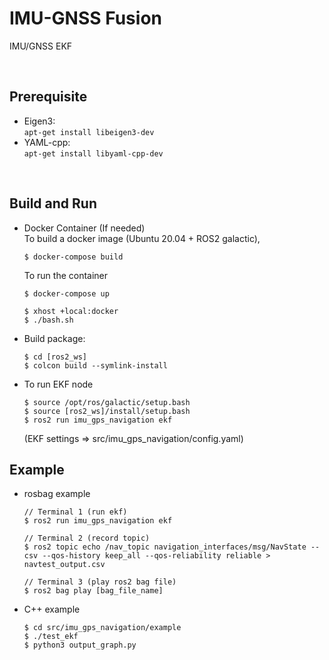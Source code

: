 # IMU-GNSS Fusion
IMU/GNSS EKF

<br/>

Prerequisite  
--------
- Eigen3:  
```apt-get install libeigen3-dev```  
- YAML-cpp:  
```apt-get install libyaml-cpp-dev```

<br/>

Build and Run
--------
- Docker Container (If needed)  
    To build a docker image (Ubuntu 20.04 + ROS2 galactic),   
    ```
    $ docker-compose build  
    ```
    To run the container
    ```
    $ docker-compose up   
    ```
    ```  
    $ xhost +local:docker
    $ ./bash.sh             
    ```
- Build package:  
    ```
    $ cd [ros2_ws]
    $ colcon build --symlink-install  
    ```
- To run EKF node 
    ```
    $ source /opt/ros/galactic/setup.bash  
    $ source [ros2_ws]/install/setup.bash
    $ ros2 run imu_gps_navigation ekf
    ```
    (EKF settings => src/imu_gps_navigation/config.yaml)  

Example
-------
- rosbag example
    ```
    // Terminal 1 (run ekf)
    $ ros2 run imu_gps_navigation ekf
    
    // Terminal 2 (record topic)
    $ ros2 topic echo /nav_topic navigation_interfaces/msg/NavState --csv --qos-history keep_all --qos-reliability reliable > navtest_output.csv
    
    // Terminal 3 (play ros2 bag file)
    $ ros2 bag play [bag_file_name]  
    ```

- C++ example 
    ```
    $ cd src/imu_gps_navigation/example  
    $ ./test_ekf  
    $ python3 output_graph.py   
    ```
